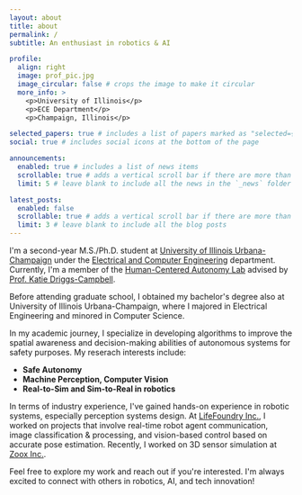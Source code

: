 ```yaml
---
layout: about
title: about
permalink: /
subtitle: An enthusiast in robotics & AI

profile:
  align: right
  image: prof_pic.jpg
  image_circular: false # crops the image to make it circular
  more_info: >
    <p>University of Illinois</p>
    <p>ECE Department</p>
    <p>Champaign, Illinois</p>

selected_papers: true # includes a list of papers marked as "selected={true}"
social: true # includes social icons at the bottom of the page

announcements:
  enabled: true # includes a list of news items
  scrollable: true # adds a vertical scroll bar if there are more than 3 news items
  limit: 5 # leave blank to include all the news in the `_news` folder

latest_posts:
  enabled: false
  scrollable: true # adds a vertical scroll bar if there are more than 3 new posts items
  limit: 3 # leave blank to include all the blog posts
---
```


I'm a second-year M.S./Ph.D. student at [University of Illinois Urbana-Champaign](https://illinois.edu/) under the [Electrical and Computer Engineering](https://ece.illinois.edu/) department. Currently, I'm a member of the [Human-Centered Autonomy Lab](https://thehcalab.web.illinois.edu/) advised by [Prof. Katie Driggs-Campbell](https://krdc.web.illinois.edu/). 

Before attending graduate school, I obtained my bachelor's degree also at University of Illinois Urbana-Champaign, where I majored in Electrical Engineering and minored in Computer Science.

In my academic journey, I specialize in developing algorithms to improve the spatial awareness and decision-making abilities of autonomous systems for safety purposes. My reserach interests include:

- **Safe Autonomy**
- **Machine Perception, Computer Vision** 
- **Real-to-Sim and Sim-to-Real in robotics**

In terms of industry experience, I've gained hands-on experience in robotic systems, especially perception systems design. At [LifeFoundry Inc.](https://www.life-foundry.com/), I worked on projects that involve real-time robot agent communication, image classification & processing, and vision-based control based on accurate pose estimation. Recently, I worked on 3D sensor simulation at [Zoox Inc.](https://zoox.com/).

Feel free to explore my work and reach out if you're interested. I'm always excited to connect with others in robotics, AI, and tech innovation!